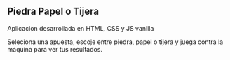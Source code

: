 ## Piedra Papel o Tijera

Aplicacion desarrollada en HTML, CSS y JS vanilla

Seleciona una apuesta, escoje entre piedra, papel o tijera y juega contra la maquina para ver tus resultados.
